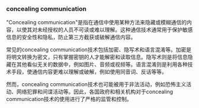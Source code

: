 ### concealing communication

"Concealing communication"是指在通信中使用某种方法来隐藏或模糊通信的内容，以使其对未经授权的人员不可读或难以理解。这种通信技术通常用于保护敏感信息的安全性和隐私，防止第三方截获或破解通信内容。

常见的concealing communication技术包括加密、隐写术和语言混淆等。加密是将明文转换为密文，只有掌握密钥的人才能解密和读取信息。隐写术则是将信息隐藏在其他看似无关的数据中，例如图片、音频或视频等。语言混淆则是利用各种技术手段，使通信内容更难以理解或破解，例如使用同音词、反话等等。

然而，concealing communication技术也可能被用于非法活动，例如恐怖主义活动、网络犯罪和间谍活动等。因此，各国政府和相关机构对于concealing communication技术的使用进行了严格的监管和控制。



